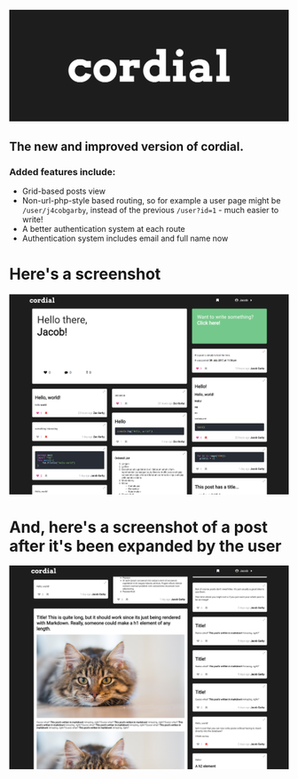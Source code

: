 ![cordial](https://raw.githubusercontent.com/j4cobgarby/Cordial2/master/github-assets/logo-wide.png)

## The new and improved version of cordial.

### Added features include:

 - Grid-based posts view
 - Non-url-php-style based routing, so for example a user page might be `/user/j4cobgarby`, instead of the previous `/user?id=1` - much easier to write!
 - A better authentication system at each route
 - Authentication system includes email and full name now
 
 # Here's a screenshot
 
 ![cordial](https://raw.githubusercontent.com/j4cobgarby/Cordial2/master/github-assets/home.png)

# And, here's a screenshot of a post after it's been expanded by the user

![cordial](https://raw.githubusercontent.com/j4cobgarby/Cordial2/master/github-assets/expand.png)
